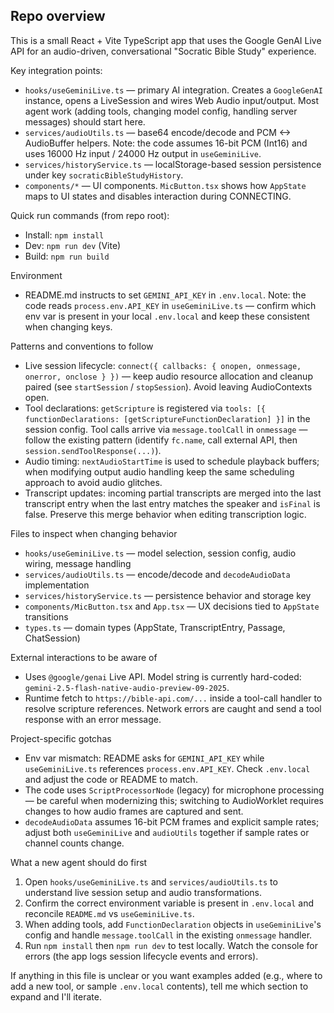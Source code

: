 ## Repo overview

This is a small React + Vite TypeScript app that uses the Google GenAI Live API for an audio-driven, conversational "Socratic Bible Study" experience.

Key integration points:
- `hooks/useGeminiLive.ts` — primary AI integration. Creates a `GoogleGenAI` instance, opens a LiveSession and wires Web Audio input/output. Most agent work (adding tools, changing model config, handling server messages) should start here.
- `services/audioUtils.ts` — base64 encode/decode and PCM <-> AudioBuffer helpers. Note: the code assumes 16-bit PCM (Int16) and uses 16000 Hz input / 24000 Hz output in `useGeminiLive`.
- `services/historyService.ts` — localStorage-based session persistence under key `socraticBibleStudyHistory`.
- `components/*` — UI components. `MicButton.tsx` shows how `AppState` maps to UI states and disables interaction during CONNECTING.

Quick run commands (from repo root):
- Install: `npm install`
- Dev: `npm run dev` (Vite)
- Build: `npm run build`

Environment
- README.md instructs to set `GEMINI_API_KEY` in `.env.local`. Note: the code reads `process.env.API_KEY` in `useGeminiLive.ts` — confirm which env var is present in your local `.env.local` and keep these consistent when changing keys.

Patterns and conventions to follow
- Live session lifecycle: `connect({ callbacks: { onopen, onmessage, onerror, onclose } })` — keep audio resource allocation and cleanup paired (see `startSession` / `stopSession`). Avoid leaving AudioContexts open.
- Tool declarations: `getScripture` is registered via `tools: [{ functionDeclarations: [getScriptureFunctionDeclaration] }]` in the session config. Tool calls arrive via `message.toolCall` in `onmessage` — follow the existing pattern (identify `fc.name`, call external API, then `session.sendToolResponse(...)`).
- Audio timing: `nextAudioStartTime` is used to schedule playback buffers; when modifying output audio handling keep the same scheduling approach to avoid audio glitches.
- Transcript updates: incoming partial transcripts are merged into the last transcript entry when the last entry matches the speaker and `isFinal` is false. Preserve this merge behavior when editing transcription logic.

Files to inspect when changing behavior
- `hooks/useGeminiLive.ts` — model selection, session config, audio wiring, message handling
- `services/audioUtils.ts` — encode/decode and `decodeAudioData` implementation
- `services/historyService.ts` — persistence behavior and storage key
- `components/MicButton.tsx` and `App.tsx` — UX decisions tied to `AppState` transitions
- `types.ts` — domain types (AppState, TranscriptEntry, Passage, ChatSession)

External interactions to be aware of
- Uses `@google/genai` Live API. Model string is currently hard-coded: `gemini-2.5-flash-native-audio-preview-09-2025`.
- Runtime fetch to `https://bible-api.com/...` inside a tool-call handler to resolve scripture references. Network errors are caught and send a tool response with an error message.

Project-specific gotchas
- Env var mismatch: README asks for `GEMINI_API_KEY` while `useGeminiLive.ts` references `process.env.API_KEY`. Check `.env.local` and adjust the code or README to match.
- The code uses `ScriptProcessorNode` (legacy) for microphone processing — be careful when modernizing this; switching to AudioWorklet requires changes to how audio frames are captured and sent.
- `decodeAudioData` assumes 16-bit PCM frames and explicit sample rates; adjust both `useGeminiLive` and `audioUtils` together if sample rates or channel counts change.

What a new agent should do first
1. Open `hooks/useGeminiLive.ts` and `services/audioUtils.ts` to understand live session setup and audio transformations.
2. Confirm the correct environment variable is present in `.env.local` and reconcile `README.md` vs `useGeminiLive.ts`.
3. When adding tools, add `FunctionDeclaration` objects in `useGeminiLive`'s config and handle `message.toolCall` in the existing `onmessage` handler.
4. Run `npm install` then `npm run dev` to test locally. Watch the console for errors (the app logs session lifecycle events and errors).

If anything in this file is unclear or you want examples added (e.g., where to add a new tool, or sample `.env.local` contents), tell me which section to expand and I'll iterate.
